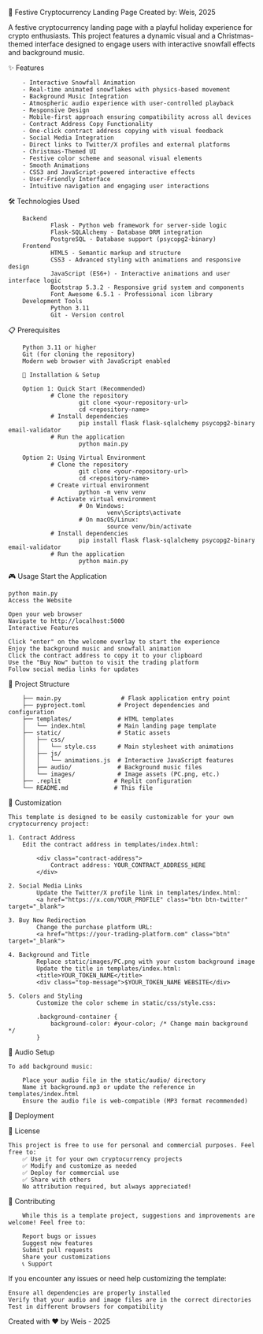 🎄 Festive Cryptocurrency Landing Page
Created by: Weis, 2025

A festive cryptocurrency landing page with a playful holiday experience for crypto enthusiasts. This project features a dynamic visual and a Christmas-themed interface designed to engage users with interactive snowfall effects and background music.

✨ Features

        - Interactive Snowfall Animation 
        - Real-time animated snowflakes with physics-based movement
        - Background Music Integration 
        - Atmospheric audio experience with user-controlled playback
        - Responsive Design 
        - Mobile-first approach ensuring compatibility across all devices
        - Contract Address Copy Functionality 
        - One-click contract address copying with visual feedback
        - Social Media Integration 
        - Direct links to Twitter/X profiles and external platforms
        - Christmas-Themed UI 
        - Festive color scheme and seasonal visual elements
        - Smooth Animations 
        - CSS3 and JavaScript-powered interactive effects
        - User-Friendly Interface 
        - Intuitive navigation and engaging user interactions
    
🛠️ Technologies Used

        Backend
                Flask - Python web framework for server-side logic
                Flask-SQLAlchemy - Database ORM integration
                PostgreSQL - Database support (psycopg2-binary)
        Frontend
                HTML5 - Semantic markup and structure
                CSS3 - Advanced styling with animations and responsive design
                JavaScript (ES6+) - Interactive animations and user interface logic
                Bootstrap 5.3.2 - Responsive grid system and components
                Font Awesome 6.5.1 - Professional icon library
        Development Tools
                Python 3.11
                Git - Version control
    
📋 Prerequisites

        Python 3.11 or higher
        Git (for cloning the repository)
        Modern web browser with JavaScript enabled
        
        🚀 Installation & Setup
        
        Option 1: Quick Start (Recommended)
                # Clone the repository
                        git clone <your-repository-url>
                        cd <repository-name>
                # Install dependencies
                        pip install flask flask-sqlalchemy psycopg2-binary email-validator
                # Run the application
                        python main.py
                        
        Option 2: Using Virtual Environment
                # Clone the repository
                        git clone <your-repository-url>
                        cd <repository-name>
                # Create virtual environment
                        python -m venv venv
                # Activate virtual environment
                        # On Windows:
                                venv\Scripts\activate
                        # On macOS/Linux:
                                source venv/bin/activate
                # Install dependencies
                        pip install flask flask-sqlalchemy psycopg2-binary email-validator
                # Run the application
                        python main.py
    
🎮 Usage
    Start the Application
    
    python main.py
    Access the Website
    
    Open your web browser
    Navigate to http://localhost:5000
    Interactive Features
    
    Click "enter" on the welcome overlay to start the experience
    Enjoy the background music and snowfall animation
    Click the contract address to copy it to your clipboard
    Use the "Buy Now" button to visit the trading platform
    Follow social media links for updates
    
📁 Project Structure

        ├── main.py                 # Flask application entry point
        ├── pyproject.toml         # Project dependencies and configuration
        ├── templates/             # HTML templates
        │   └── index.html         # Main landing page template
        ├── static/                # Static assets
        │   ├── css/
        │   │   └── style.css      # Main stylesheet with animations
        │   ├── js/
        │   │   └── animations.js  # Interactive JavaScript features
        │   ├── audio/             # Background music files
        │   └── images/            # Image assets (PC.png, etc.)
        ├── .replit               # Replit configuration
        └── README.md             # This file
        
🎨 Customization

    This template is designed to be easily customizable for your own cryptocurrency project:

    1. Contract Address
        Edit the contract address in templates/index.html:

            <div class="contract-address">
                Contract address: YOUR_CONTRACT_ADDRESS_HERE
            </div>
            
    2. Social Media Links
            Update the Twitter/X profile link in templates/index.html:
            <a href="https://x.com/YOUR_PROFILE" class="btn btn-twitter" target="_blank">
            
    3. Buy Now Redirection
            Change the purchase platform URL:
            <a href="https://your-trading-platform.com" class="btn" target="_blank">
            
    4. Background and Title
            Replace static/images/PC.png with your custom background image
            Update the title in templates/index.html:
            <title>YOUR_TOKEN_NAME</title>
            <div class="top-message">$YOUR_TOKEN_NAME WEBSITE</div>
            
    5. Colors and Styling
            Customize the color scheme in static/css/style.css:

            .background-container {
                background-color: #your-color; /* Change main background */
            }
            
🎵 Audio Setup

    To add background music:
        
        Place your audio file in the static/audio/ directory
        Name it background.mp3 or update the reference in templates/index.html
        Ensure the audio file is web-compatible (MP3 format recommended)
🚀 Deployment
    
📄 License

    This project is free to use for personal and commercial purposes. Feel free to:
        ✅ Use it for your own cryptocurrency projects
        ✅ Modify and customize as needed
        ✅ Deploy for commercial use
        ✅ Share with others
        No attribution required, but always appreciated!

🤝 Contributing

        While this is a template project, suggestions and improvements are welcome! Feel free to:

        Report bugs or issues
        Suggest new features
        Submit pull requests
        Share your customizations
        📞 Support
If you encounter any issues or need help customizing the template:

    Ensure all dependencies are properly installed
    Verify that your audio and image files are in the correct directories
    Test in different browsers for compatibility

Created with ❤️ by Weis - 2025
